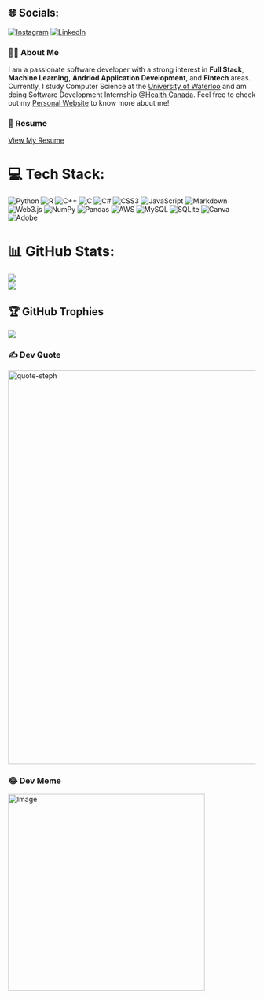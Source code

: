 
## 🌐 Socials:
[![Instagram](https://img.shields.io/badge/Instagram-%23E4405F.svg?logo=Instagram&logoColor=white)](https://instagram.com/samzjy_1204) [![LinkedIn](https://img.shields.io/badge/LinkedIn-%230077B5.svg?logo=linkedin&logoColor=white)](https://www.linkedin.com/in/jiayouz/) 

### 👨‍💻 About Me
I am a passionate software developer with a strong interest in **Full Stack**, **Machine Learning**, **Andriod Application Development**, and **Fintech** areas. Currently, I study Computer Science at the [University of Waterloo](https://cs.uwaterloo.ca/) and am doing Software Development Internship @[Health Canada](https://www.geds-sage.gc.ca/en/GEDS?pgid=015&dn=Q049SklBWU9VLlpIT05HQEhDLVNDLkdDLkNBLE9VPUlUUi1TUlQsT1U9SEVELURFUyxPVT1QTVJBLUFSTEEsT1U9SEMtU0MsTz1HQyxDPUNB). Feel free to check out my [Personal Website](https://jiayouzhong.com) to know more about me!

### 📄 Resume
[View My Resume](https://drive.google.com/file/d/1h0Ms8pZQf_Fe7Cor44oE6edit2oIalEm/view?usp=sharing)

# 💻 Tech Stack:
![Python](https://img.shields.io/badge/python-3670A0?style=for-the-badge&logo=python&logoColor=ffdd54) ![R](https://img.shields.io/badge/r-%23276DC3.svg?style=for-the-badge&logo=r&logoColor=white) ![C++](https://img.shields.io/badge/c++-%2300599C.svg?style=for-the-badge&logo=c%2B%2B&logoColor=white) ![C](https://img.shields.io/badge/c-%2300599C.svg?style=for-the-badge&logo=c&logoColor=white) ![C#](https://img.shields.io/badge/c%23-%23239120.svg?style=for-the-badge&logo=csharp&logoColor=white)  ![CSS3](https://img.shields.io/badge/css3-%231572B6.svg?style=for-the-badge&logo=css3&logoColor=white) ![JavaScript](https://img.shields.io/badge/javascript-%23323330.svg?style=for-the-badge&logo=javascript&logoColor=%23F7DF1E) ![Markdown](https://img.shields.io/badge/markdown-%23000000.svg?style=for-the-badge&logo=markdown&logoColor=white)  ![Web3.js](https://img.shields.io/badge/web3.js-F16822?style=for-the-badge&logo=web3.js&logoColor=white) ![NumPy](https://img.shields.io/badge/numpy-%23013243.svg?style=for-the-badge&logo=numpy&logoColor=white) ![Pandas](https://img.shields.io/badge/pandas-%23150458.svg?style=for-the-badge&logo=pandas&logoColor=white) ![AWS](https://img.shields.io/badge/AWS-%23FF9900.svg?style=for-the-badge&logo=amazon-aws&logoColor=white) ![MySQL](https://img.shields.io/badge/mysql-%2300000f.svg?style=for-the-badge&logo=mysql&logoColor=white) ![SQLite](https://img.shields.io/badge/sqlite-%2307405e.svg?style=for-the-badge&logo=sqlite&logoColor=white) ![Canva](https://img.shields.io/badge/Canva-%2300C4CC.svg?style=for-the-badge&logo=Canva&logoColor=white) ![Adobe](https://img.shields.io/badge/adobe-%23FF0000.svg?style=for-the-badge&logo=adobe&logoColor=white)
# 📊 GitHub Stats:

![](https://github-readme-streak-stats.herokuapp.com/?user=Sam120204&theme=swift&hide_border=false)<br/>
![](https://github-readme-stats.vercel.app/api/top-langs/?username=Sam120204&theme=swift&hide_border=false&include_all_commits=true&count_private=true&layout=compact)

## 🏆 GitHub Trophies
![](https://github-profile-trophy.vercel.app/?username=Sam120204&theme=flat&no-frame=false&no-bg=false&margin-w=4)

### ✍️ Dev Quote
<img src="https://github.com/user-attachments/assets/3a6adc1f-2e85-4300-bd5e-3e152b8afee3" style="width: 800px; height: auto;" alt="quote-steph">


### 😂 Dev Meme
<img src="https://cdn.hashnode.com/res/hashnode/image/upload/v1643651007781/Zlb8Pxfbc.png?auto=compress,format&format=webp" alt="Image" style="width: 400px; height: auto;">


 
<!-- Proudly created with GPRM ( https://gprm.itsvg.in ) -->
